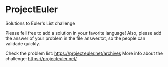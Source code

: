# ProjectEuler

Solutions to Euler's List challenge

Please fell free to add a solution in your favorite language!
  Also, please add the answer of your problem in the file answer.txt, so the people can validade quickly.

Check the problem list: https://projecteuler.net/archives
More info about the challenge: https://projecteuler.net/
